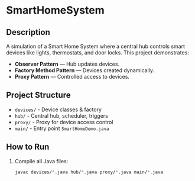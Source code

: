 # SmartHomeSystem

## Description
A simulation of a Smart Home System where a central hub controls smart devices like lights, thermostats, and door locks. 
This project demonstrates:

- **Observer Pattern** — Hub updates devices.
- **Factory Method Pattern** — Devices created dynamically.
- **Proxy Pattern** — Controlled access to devices.

## Project Structure
- `devices/` - Device classes & factory
- `hub/` - Central hub, scheduler, triggers
- `proxy/` - Proxy for device access control
- `main/` - Entry point `SmartHomeDemo.java`

## How to Run
1. Compile all Java files:
   ```bash
   javac devices/*.java hub/*.java proxy/*.java main/*.java
